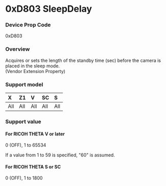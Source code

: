 # 0xD803 SleepDelay

### Device Prop Code

0xD803

### Overview

Acquires or sets the length of the standby time (sec) before the camera is placed in the sleep mode.  
(Vendor Extension Property)

### Support model

| X | Z1 | V | SC | S |
|:--|:--|:--|:--|:--|
| All | All | All | All | All |

### Support value

#### For RICOH THETA V or later

0 (OFF), 1 to 65534

If a value from 1 to 59 is specified, "60" is assumed.

#### For RICOH THETA S or SC

0 (OFF), 1 to 1800
